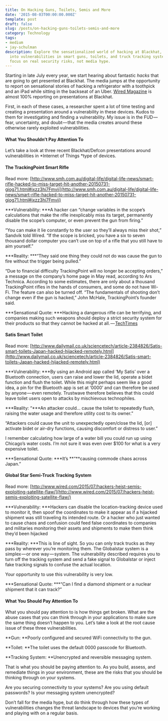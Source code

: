 ```yaml
---
title: On Hacking Guns, Toilets, Semis and More
date: '2015-08-03T00:00:00.000Z'
template: post
draft: false
slug: /posts/on-hacking-guns-toilets-semis-and-more
category: Technology
tags:
- medium
- jay-schulman
description: Explore the sensationalized world of hacking at Blackhat, as we delve
  into vulnerabilities in smart guns, toilets, and truck tracking systems. Learn to
  focus on real security risks, not media hype.
---
```

Starting in late July every year, we start hearing about fantastic *hacks* that are going to get presented at Blackhat. The media jumps at the opportunity to report on sensational stories of hacking a refrigerator with a toothpick and an iPad while sitting in the backseat of an Uber. [Wired Magazine](http://www.wired.com/category/security) is almost 100% reporting on presentations at Blackhat.

First, in each of these cases, a researcher spent a lot of time testing and creating a presentation around a vulnerability in these devices. Kudos to them for investigating and finding a vulnerability. My issue is in the FUD — fear, uncertainty, and doubt — that the media creates around these otherwise rarely exploited vulnerabilities.

#### What You Shouldn’t Pay Attention To

Let’s take a look at three recent Blackhat/Defcon presentations around vulnerabilities in *Internet of Things *type of devices.

#### **The TrackingPoint Smart Rifle**

Read more: [http://www.smh.com.au/digital-life/digital-life-news/smart-rifle-hacked-to-miss-target-hit-another-20150731-giog71.html#ixzz3hi7Fmvii](http://www.smh.com.au/digital-life/digital-life-news/smart-rifle-hacked-to-miss-target-hit-another-20150731-giog71.html#ixzz3hi7Fmvii)

***Vulnerability: ***A hacker can “change variables in the scope’s calculations that make the rifle inexplicably miss its target, permanently disable the scope’s computer, or even prevent the gun from firing.”

“You can make it lie constantly to the user so they’ll always miss their shot,” Sandvik told Wired. “If the scope is bricked, you have a six to seven thousand dollar computer you can’t use on top of a rifle that you still have to aim yourself.”

***Reality: ***“They said one thing they could not do was cause the gun to fire without the trigger being pulled.”

“Due to financial difficulty TrackingPoint will no longer be accepting orders,” a message on the company’s home page in May read, according to Ars Technica. According to some estimates, there are only about a thousand TrackingPoint rifles in the hands of consumers, and some do not have Wi-Fi. The feature can also be turned off. “The fundamentals of shooting don’t change even if the gun is hacked,” John McHale, TrackingPoint’s founder said.

***Sensational Quote: ***Hacking a dangerous rifle can be terrifying, and companies making such weapons should deploy a strict security system for their products so that they cannot be hacked at all. — [TechTimes](http://www.techtimes.com/articles/72973/20150731/hackers-can-take-control-or-disable-trackingpoint-sniper-rifles.htm)

#### **Satis Smart Toilet**

Read more: [http://www.dailymail.co.uk/sciencetech/article-2384826/Satis-smart-toilets-Japan-hacked-hijacked-remotely.html](http://www.dailymail.co.uk/sciencetech/article-2384826/Satis-smart-toilets-Japan-hacked-hijacked-remotely.html)

***Vulnerability: ***By using an Android app called ‘My Satis’ over a Bluetooth connection, users can raise and lower the lid, operate a bidet function and flush the toilet. While this might perhaps seem like a good idea, a pin for the Bluetooth app is set at ‘0000’ and can therefore be used by anyone — even remotely. Trustwave therefore believes that this could leave toilet users open to attacks by mischievous technophiles.

***Reality: “***An attacker could… cause the toilet to repeatedly flush, raising the water usage and therefore utility cost to its owner.”

“Attackers could cause the unit to unexpectedly open/close the lid, [or] activate bidet or air-dry functions, causing discomfort or distress to user.”

I remember calculating how large of a water bill you could run up using Chicago’s water costs. I’m not sure it was even over $100 for what is a very expensive toilet.

***Sensational Quote: ***It’s **“**causing commode chaos across Japan.”

#### **Global Star Semi-Truck Tracking System**

Read more: [http://www.wired.com/2015/07/hackers-heist-semis-exploiting-satellite-flaw/](http://www.wired.com/2015/07/hackers-heist-semis-exploiting-satellite-flaw/)

***Vulnerability: ***Hackers can disable the location-tracking device used to monitor it, then spoof the coordinates to make it appear as if a hijacked shipment was still traveling its intended route. Or a hacker who just wanted to cause chaos and confusion could feed false coordinates to companies and militaries monitoring their assets and shipments to make them think they’d been hijacked

***Reality: ***This is line of sight. So you can only track trucks as they pass by wherever you’re monitoring them. The Globalstar system is a simplex — or one way — system. The vulnerability described requires you to turn off the tracking system and send a fake signal to Globalstar or inject fake tracking signals to confuse the actual location.

Your opportunity to use this vulnerability is very low.

***Sensational Quote: ***“Can I find a diamond shipment or a nuclear shipment that it can track?”

#### What You Should Pay Attention To

What you should pay attention to is how things get broken. What are the abuse cases that you can think through in your applications to make sure the same thing doesn’t happen to you. Let’s take a look at the root cause issue of these three vulnerabilities.

**Gun: **Poorly configured and secured WiFi connectivity to the gun.

**Toilet: **The toilet uses the default 0000 passcode for Bluetooth.

**Tracking System: **Unencrypted and reversible messaging system.

That is what you should be paying attention to. As you build, assess, and remediate things in your environment, these are the risks that you should be thinking through on your systems.

Are you securing connectivity to your systems? Are you using default passwords? Is your messaging system unencrypted?

Don’t fall for the media hype, but do think through how these types of vulnerabilities changes the threat landscape to devices that you’re working and playing with on a regular basis.